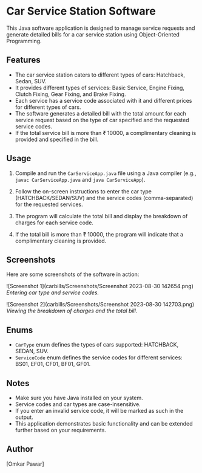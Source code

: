 # Car Service Station Software

This Java software application is designed to manage service requests and generate detailed bills for a car service station using Object-Oriented Programming.

## Features

- The car service station caters to different types of cars: Hatchback, Sedan, SUV.
- It provides different types of services: Basic Service, Engine Fixing, Clutch Fixing, Gear Fixing, and Brake Fixing.
- Each service has a service code associated with it and different prices for different types of cars.
- The software generates a detailed bill with the total amount for each service request based on the type of car specified and the requested service codes.
- If the total service bill is more than ₹ 10000, a complimentary cleaning is provided and specified in the bill.

## Usage

1. Compile and run the `CarServiceApp.java` file using a Java compiler (e.g., `javac CarServiceApp.java` and `java CarServiceApp`).

2. Follow the on-screen instructions to enter the car type (HATCHBACK/SEDAN/SUV) and the service codes (comma-separated) for the requested services.

3. The program will calculate the total bill and display the breakdown of charges for each service code.

4. If the total bill is more than ₹ 10000, the program will indicate that a complimentary cleaning is provided.

## Screenshots

Here are some screenshots of the software in action:

![Screenshot 1](carbills/Screenshots/Screenshot 2023-08-30 142654.png)
*Entering car type and service codes.*

![Screenshot 2](carbills/Screenshots/Screenshot 2023-08-30 142703.png)
*Viewing the breakdown of charges and the total bill.*

## Enums

- `CarType` enum defines the types of cars supported: HATCHBACK, SEDAN, SUV.
- `ServiceCode` enum defines the service codes for different services: BS01, EF01, CF01, BF01, GF01.

## Notes

- Make sure you have Java installed on your system.
- Service codes and car types are case-insensitive.
- If you enter an invalid service code, it will be marked as such in the output.
- This application demonstrates basic functionality and can be extended further based on your requirements.

## Author

[Omkar Pawar]


